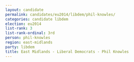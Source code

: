 ```yaml
---
layout: candidate
permalink: candidates/eu2014/libdem/phil-knowles/
categories: candidate libdem
election: eu2014
list-rank: 3
list-rank-ordinal: 3rd
person: phil-knowles
region: east-midlands
party: libdem
title: East Midlands - Liberal Democrats - Phil Knowles
---
```

